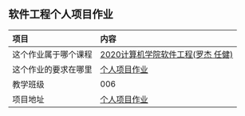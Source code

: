 ## 软件工程个人项目作业

| 项目                 | 内容                                                         |
| :------------------- | :----------------------------------------------------------- |
| 这个作业属于哪个课程 | [2020计算机学院软件工程(罗杰 任健)](https://edu.cnblogs.com/campus/buaa/BUAA_SE_2020_LJ) |
| 这个作业的要求在哪里 | [个人项目作业](https://edu.cnblogs.com/campus/buaa/BUAA_SE_2020_LJ/homework/10429) |
| 教学班级             | 006                                                          |
| 项目地址             | [个人项目作业](https://github.com/abTaoTao/SE_homework1_intersect.git) |

